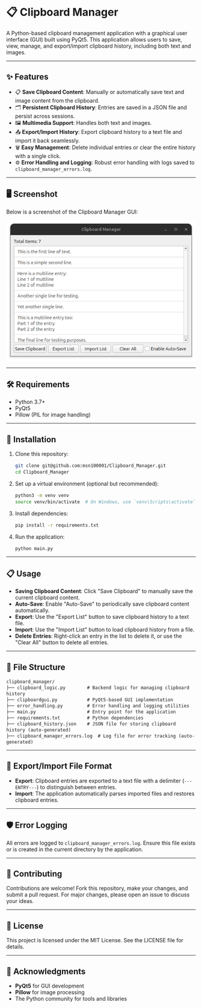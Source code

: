 
# 📋 Clipboard Manager

A Python-based clipboard management application with a graphical user interface (GUI) built using PyQt5. This application allows users to save, view, manage, and export/import clipboard history, including both text and images.

---

## ✨ Features

- 📋 **Save Clipboard Content**: Manually or automatically save text and image content from the clipboard.
- 🗂️ **Persistent Clipboard History**: Entries are saved in a JSON file and persist across sessions.
- 🖼️ **Multimedia Support**: Handles both text and images.
- 📤 **Export/Import History**: Export clipboard history to a text file and import it back seamlessly.
- 🗑️ **Easy Management**: Delete individual entries or clear the entire history with a single click.
- ⚙️ **Error Handling and Logging**: Robust error handling with logs saved to `clipboard_manager_errors.log`.

---

## 🖥️ Screenshot

Below is a screenshot of the Clipboard Manager GUI:

![Clipboard Manager GUI](https://github.com/msn100001/Clipboard_Manager/raw/main/images/GUI_Image.png)

---

## 🛠️ Requirements

- Python 3.7+
- PyQt5
- Pillow (PIL for image handling)

---

## 🚀 Installation

1. Clone this repository:
   ```bash
   git clone git@github.com:msn100001/Clipboard_Manager.git
   cd Clipboard_Manager
   ```

2. Set up a virtual environment (optional but recommended):
   ```bash
   python3 -m venv venv
   source venv/bin/activate  # On Windows, use `venv\Scripts\activate`
   ```

3. Install dependencies:
   ```bash
   pip install -r requirements.txt
   ```

4. Run the application:
   ```bash
   python main.py
   ```

---

## 📋 Usage

- **Saving Clipboard Content**: Click "Save Clipboard" to manually save the current clipboard content.
- **Auto-Save**: Enable "Auto-Save" to periodically save clipboard content automatically.
- **Export**: Use the "Export List" button to save clipboard history to a text file.
- **Import**: Use the "Import List" button to load clipboard history from a file.
- **Delete Entries**: Right-click an entry in the list to delete it, or use the "Clear All" button to delete all entries.

---

## 📁 File Structure

```
clipboard_manager/
├── clipboard_logic.py        # Backend logic for managing clipboard history
├── clipboardgui.py           # PyQt5-based GUI implementation
├── error_handling.py         # Error handling and logging utilities
├── main.py                   # Entry point for the application
├── requirements.txt          # Python dependencies
├── clipboard_history.json    # JSON file for storing clipboard history (auto-generated)
├── clipboard_manager_errors.log  # Log file for error tracking (auto-generated)
```

---

## 📂 Export/Import File Format

- **Export**: Clipboard entries are exported to a text file with a delimiter (`---ENTRY---`) to distinguish between entries.
- **Import**: The application automatically parses imported files and restores clipboard entries.

---

## 🛡️ Error Logging

All errors are logged to `clipboard_manager_errors.log`. Ensure this file exists or is created in the current directory by the application.

---

## 🤝 Contributing

Contributions are welcome! Fork this repository, make your changes, and submit a pull request. For major changes, please open an issue to discuss your ideas.

---

## 📜 License

This project is licensed under the MIT License. See the LICENSE file for details.

---

## 🙌 Acknowledgments

- **PyQt5** for GUI development
- **Pillow** for image processing
- The Python community for tools and libraries
